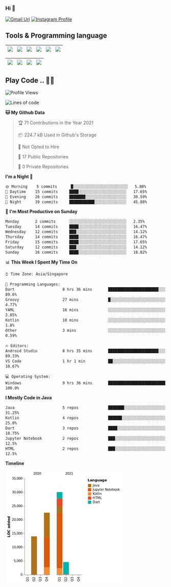 ### Hi 👋
[![Gmail Url](https://img.shields.io/twitter/url?label=Goggxi@gmail.com&logo=gmail&style=social&url=http%3A%2F%2Fmailto%3Acontact.Goggxi@gmail.com)](mailto:Goggxi@gmail.com) [![Instagram Profile](https://img.shields.io/twitter/url?label=moh_rifkan&logo=instagram&style=social&url=https://www.instagram.com/moh_rifkan/)](https://www.instagram.com/moh_rifkan/)

## Tools & Programming language
| [<img src="https://miro.medium.com/max/2800/1*UpiyYV4onPs4emx-whdVHA.png" width="50">]() | [<img src="https://cdn.svgporn.com/logos/flutter.svg" width="50">]() | [<img src="https://cdn.svgporn.com/logos/jupyter.svg" width="50">]() | [<img src="https://cdn.svgporn.com/logos/mysql.svg" width="50">]() | <img src="https://cdn.svgporn.com/logos/postgresql.svg" width="50"/> | <img src="https://cdn.svgporn.com/logos/firebase.svg" width="50"/>
|-----|----|----|----|----|----|

|[<img src="https://cdn.svgporn.com/logos/kotlin.svg" width="50">]() | [<img src="https://cdn.svgporn.com/logos/java.svg" width="50">]() | [<img src="https://cdn.svgporn.com/logos/dart.svg" width="50">]() | [<img src="https://cdn.svgporn.com/logos/python.svg" width="50">]() |
|---|---|---|---|


## Play Code .. 💬🚀

<!--START_SECTION:waka-->
![Profile Views](http://img.shields.io/badge/Profile%20Views-0-blue)

![Lines of code](https://img.shields.io/badge/From%20Hello%20World%20I%27ve%20Written-71166%20lines%20of%20code-blue)

**🐱 My Github Data** 

> 🏆 71 Contributions in the Year 2021
 > 
> 📦 224.7 kB Used in Github's Storage 
 > 
> 🚫 Not Opted to Hire
 > 
> 📜 17 Public Repositories 
 > 
> 🔑 0 Private Repositories  
 > 
**I'm a Night 🦉** 

```text
🌞 Morning    5 commits      █░░░░░░░░░░░░░░░░░░░░░░░░   5.88% 
🌆 Daytime    15 commits     ████░░░░░░░░░░░░░░░░░░░░░   17.65% 
🌃 Evening    26 commits     ███████░░░░░░░░░░░░░░░░░░   30.59% 
🌙 Night      39 commits     ███████████░░░░░░░░░░░░░░   45.88%

```
📅 **I'm Most Productive on Sunday** 

```text
Monday       2 commits      ░░░░░░░░░░░░░░░░░░░░░░░░░   2.35% 
Tuesday      14 commits     ████░░░░░░░░░░░░░░░░░░░░░   16.47% 
Wednesday    12 commits     ███░░░░░░░░░░░░░░░░░░░░░░   14.12% 
Thursday     14 commits     ████░░░░░░░░░░░░░░░░░░░░░   16.47% 
Friday       15 commits     ████░░░░░░░░░░░░░░░░░░░░░   17.65% 
Saturday     12 commits     ███░░░░░░░░░░░░░░░░░░░░░░   14.12% 
Sunday       16 commits     ████░░░░░░░░░░░░░░░░░░░░░   18.82%

```


📊 **This Week I Spent My Time On** 

```text
⌚︎ Time Zone: Asia/Singapore

💬 Programming Languages: 
Dart                     8 hrs 36 mins       ██████████████████████░░░   89.6% 
Groovy                   27 mins             █░░░░░░░░░░░░░░░░░░░░░░░░   4.77% 
YAML                     16 mins             ░░░░░░░░░░░░░░░░░░░░░░░░░   2.85% 
Kotlin                   10 mins             ░░░░░░░░░░░░░░░░░░░░░░░░░   1.8% 
Other                    3 mins              ░░░░░░░░░░░░░░░░░░░░░░░░░   0.59%

🔥 Editors: 
Android Studio           8 hrs 35 mins       ██████████████████████░░░   89.33% 
VS Code                  1 hr 1 min          ██░░░░░░░░░░░░░░░░░░░░░░░   10.67%

💻 Operating System: 
Windows                  9 hrs 36 mins       █████████████████████████   100.0%

```

**I Mostly Code in Java** 

```text
Java                     5 repos             ███████░░░░░░░░░░░░░░░░░░   31.25% 
Kotlin                   4 repos             ██████░░░░░░░░░░░░░░░░░░░   25.0% 
Dart                     3 repos             ████░░░░░░░░░░░░░░░░░░░░░   18.75% 
Jupyter Notebook         2 repos             ███░░░░░░░░░░░░░░░░░░░░░░   12.5% 
HTML                     2 repos             ███░░░░░░░░░░░░░░░░░░░░░░   12.5%

```


**Timeline**

![Chart not found](https://raw.githubusercontent.com/Goggxi/Goggxi/main/charts/bar_graph.png) 


<!--END_SECTION:waka-->
